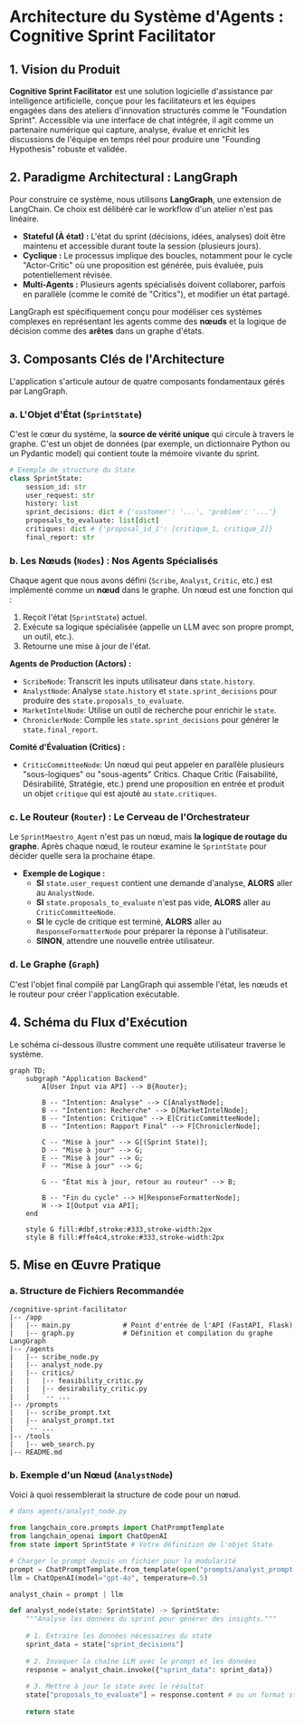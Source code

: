 # Architecture du Système d'Agents : Cognitive Sprint Facilitator

## 1\. Vision du Produit

**Cognitive Sprint Facilitator** est une solution logicielle d'assistance par intelligence artificielle, conçue pour les facilitateurs et les équipes engagées dans des ateliers d'innovation structurés comme le "Foundation Sprint". Accessible via une interface de chat intégrée, il agit comme un partenaire numérique qui capture, analyse, évalue et enrichit les discussions de l'équipe en temps réel pour produire une "Founding Hypothesis" robuste et validée.

## 2\. Paradigme Architectural : LangGraph

Pour construire ce système, nous utilisons **LangGraph**, une extension de LangChain. Ce choix est délibéré car le workflow d'un atelier n'est pas linéaire.

  - **Stateful (À état) :** L'état du sprint (décisions, idées, analyses) doit être maintenu et accessible durant toute la session (plusieurs jours).
  - **Cyclique :** Le processus implique des boucles, notamment pour le cycle "Actor-Critic" où une proposition est générée, puis évaluée, puis potentiellement révisée.
  - **Multi-Agents :** Plusieurs agents spécialisés doivent collaborer, parfois en parallèle (comme le comité de "Critics"), et modifier un état partagé.

LangGraph est spécifiquement conçu pour modéliser ces systèmes complexes en représentant les agents comme des **nœuds** et la logique de décision comme des **arêtes** dans un graphe d'états.

## 3\. Composants Clés de l'Architecture

L'application s'articule autour de quatre composants fondamentaux gérés par LangGraph.

### a. L'Objet d'État (`SprintState`)

C'est le cœur du système, la **source de vérité unique** qui circule à travers le graphe. C'est un objet de données (par exemple, un dictionnaire Python ou un Pydantic model) qui contient toute la mémoire vivante du sprint.

```python
# Exemple de structure du State
class SprintState:
    session_id: str
    user_request: str
    history: list
    sprint_decisions: dict # {'customer': '...', 'problem': '...'}
    proposals_to_evaluate: list[dict]
    critiques: dict # {'proposal_id_1': [critique_1, critique_2]}
    final_report: str
```

### b. Les Nœuds (`Nodes`) : Nos Agents Spécialisés

Chaque agent que nous avons défini (`Scribe`, `Analyst`, `Critic`, etc.) est implémenté comme un **nœud** dans le graphe. Un nœud est une fonction qui :

1.  Reçoit l'état (`SprintState`) actuel.
2.  Exécute sa logique spécialisée (appelle un LLM avec son propre prompt, un outil, etc.).
3.  Retourne une mise à jour de l'état.

**Agents de Production (Actors) :**

  * `ScribeNode`: Transcrit les inputs utilisateur dans `state.history`.
  * `AnalystNode`: Analyse `state.history` et `state.sprint_decisions` pour produire des `state.proposals_to_evaluate`.
  * `MarketIntelNode`: Utilise un outil de recherche pour enrichir le `state`.
  * `ChroniclerNode`: Compile les `state.sprint_decisions` pour générer le `state.final_report`.

**Comité d'Évaluation (Critics) :**

  * `CriticCommitteeNode`: Un nœud qui peut appeler en parallèle plusieurs "sous-logiques" ou "sous-agents" Critics. Chaque Critic (Faisabilité, Désirabilité, Stratégie, etc.) prend une proposition en entrée et produit un objet `critique` qui est ajouté au `state.critiques`.

### c. Le Routeur (`Router`) : Le Cerveau de l'Orchestrateur

Le `SprintMaestro_Agent` n'est pas un nœud, mais **la logique de routage du graphe**. Après chaque nœud, le routeur examine le `SprintState` pour décider quelle sera la prochaine étape.

  - **Exemple de Logique :**
      - **SI** `state.user_request` contient une demande d'analyse, **ALORS** aller au `AnalystNode`.
      - **SI** `state.proposals_to_evaluate` n'est pas vide, **ALORS** aller au `CriticCommitteeNode`.
      - **SI** le cycle de critique est terminé, **ALORS** aller au `ResponseFormatterNode` pour préparer la réponse à l'utilisateur.
      - **SINON**, attendre une nouvelle entrée utilisateur.

### d. Le Graphe (`Graph`)

C'est l'objet final compilé par LangGraph qui assemble l'état, les nœuds et le routeur pour créer l'application exécutable.

## 4\. Schéma du Flux d'Exécution

Le schéma ci-dessous illustre comment une requête utilisateur traverse le système.

```mermaid
graph TD;
    subgraph "Application Backend"
        A[User Input via API] --> B{Router};

        B -- "Intention: Analyse" --> C[AnalystNode];
        B -- "Intention: Recherche" --> D[MarketIntelNode];
        B -- "Intention: Critique" --> E[CriticCommitteeNode];
        B -- "Intention: Rapport Final" --> F[ChroniclerNode];

        C -- "Mise à jour" --> G[(Sprint State)];
        D -- "Mise à jour" --> G;
        E -- "Mise à jour" --> G;
        F -- "Mise à jour" --> G;

        G -- "État mis à jour, retour au routeur" --> B;

        B -- "Fin du cycle" --> H[ResponseFormatterNode];
        H --> I[Output via API];
    end

    style G fill:#dbf,stroke:#333,stroke-width:2px
    style B fill:#ffe4c4,stroke:#333,stroke-width:2px
```

## 5\. Mise en Œuvre Pratique

### a. Structure de Fichiers Recommandée

```
/cognitive-sprint-facilitator
|-- /app
|   |-- main.py             # Point d'entrée de l'API (FastAPI, Flask)
|   |-- graph.py            # Définition et compilation du graphe LangGraph
|-- /agents
|   |-- scribe_node.py
|   |-- analyst_node.py
|   |-- critics/
|   |   |-- feasibility_critic.py
|   |   |-- desirability_critic.py
|   |   `-- ...
|-- /prompts
|   |-- scribe_prompt.txt
|   |-- analyst_prompt.txt
|   `-- ...
|-- /tools
|   |-- web_search.py
|-- README.md
```

### b. Exemple d'un Nœud (`AnalystNode`)

Voici à quoi ressemblerait la structure de code pour un nœud.

```python
# dans agents/analyst_node.py

from langchain_core.prompts import ChatPromptTemplate
from langchain_openai import ChatOpenAI
from state import SprintState # Votre définition de l'objet State

# Charger le prompt depuis un fichier pour la modularité
prompt = ChatPromptTemplate.from_template(open("prompts/analyst_prompt.txt").read())
llm = ChatOpenAI(model="gpt-4o", temperature=0.5)

analyst_chain = prompt | llm

def analyst_node(state: SprintState) -> SprintState:
    """Analyse les données du sprint pour générer des insights."""
    
    # 1. Extraire les données nécessaires du state
    sprint_data = state["sprint_decisions"]
    
    # 2. Invoquer la chaîne LLM avec le prompt et les données
    response = analyst_chain.invoke({"sprint_data": sprint_data})
    
    # 3. Mettre à jour le state avec le résultat
    state["proposals_to_evaluate"] = response.content # ou un format structuré
    
    return state
```